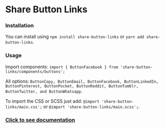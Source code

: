 # Share Button Links

### Installation

You can install using `npm install share-button-links` or `yarn add share-button-links`.

### Usage

Import components: `import { ButtonFacebook } from 'share-button-links/components/buttons';`

All options: `ButtonCopy, ButtonEmail, ButtonFacebook, ButtonLinkedIn, ButtonPinterest, ButtonPocket, ButtonReddit, ButtonTumblr, ButtonTwitter, and ButtonWhatsapp`.

To import the CSS or SCSS just add: `@import 'share-button-links/main.css';` or `@import 'share-button-links/main.scss';`.

### [Click to see documentation](https://share-button-links.netlify.app)